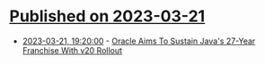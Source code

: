 # [Published on 2023-03-21](index.md)

* [2023-03-21, 19:20:00](https://developers.slashdot.org/story/23/03/21/1641214/oracle-aims-to-sustain-javas-27-year-franchise-with-v20-rollout?utm_source=rss1.0mainlinkanon&utm_medium=feed) - [Oracle Aims To Sustain Java's 27-Year Franchise With v20 Rollout](https://developers.slashdot.org/story/23/03/21/1641214/oracle-aims-to-sustain-javas-27-year-franchise-with-v20-rollout?utm_source=rss1.0mainlinkanon&utm_medium=feed)
